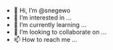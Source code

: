 - 👋 Hi, I’m @snegewo
- 👀 I’m interested in ...
- 🌱 I’m currently learning ...
- 💞️ I’m looking to collaborate on ...
- 📫 How to reach me ...

<!---
snegewo/snegewo is a ✨ special ✨ repository because its `README.md` (this file) appears on your GitHub profile.
You can click the Preview link to take a look at your changes.
--->

